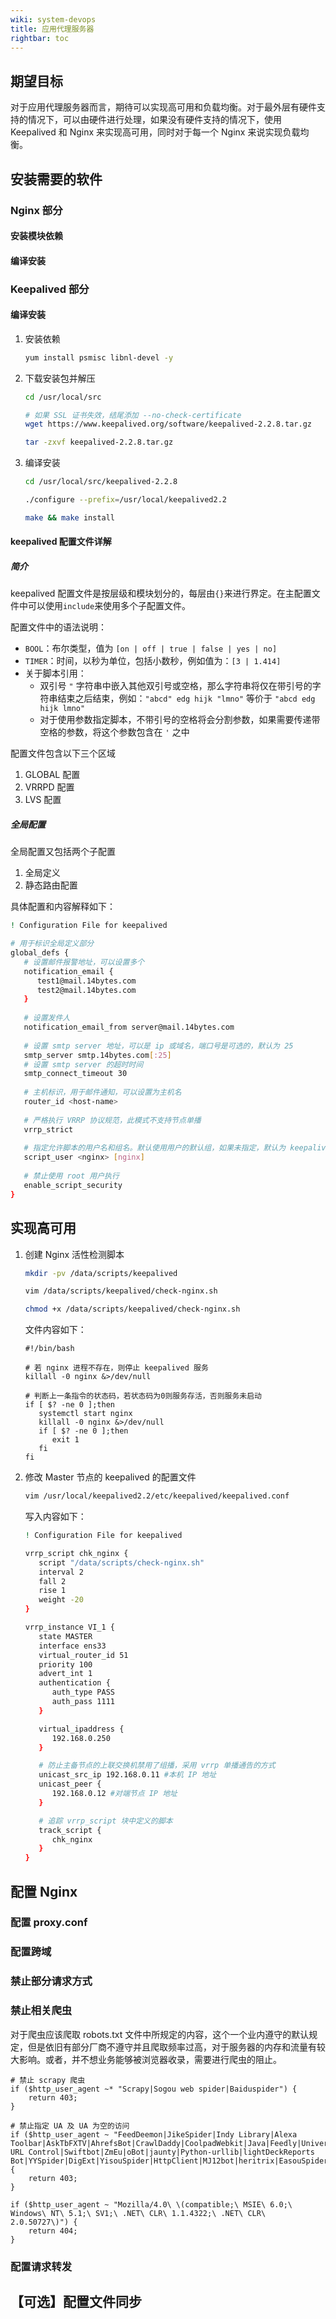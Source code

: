 ```yaml
---
wiki: system-devops
title: 应用代理服务器
rightbar: toc
---
```


## 期望目标

对于应用代理服务器而言，期待可以实现高可用和负载均衡。对于最外层有硬件支持的情况下，可以由硬件进行处理，如果没有硬件支持的情况下，使用 Keepalived 和 Nginx 来实现高可用，同时对于每一个 Nginx 来说实现负载均衡。

## 安装需要的软件

### Nginx 部分

#### 安装模块依赖

#### 编译安装

### Keepalived 部分

#### 编译安装

1. 安装依赖
    ```bash
    yum install psmisc libnl-devel -y
    ```
2. 下载安装包并解压
    ```bash
    cd /usr/local/src

    # 如果 SSL 证书失效，结尾添加 --no-check-certificate
    wget https://www.keepalived.org/software/keepalived-2.2.8.tar.gz

    tar -zxvf keepalived-2.2.8.tar.gz
    ```
3. 编译安装
    ```bash
    cd /usr/local/src/keepalived-2.2.8
    
    ./configure --prefix=/usr/local/keepalived2.2
    
    make && make install
    ```

#### keepalived 配置文件详解

##### 简介

keepalived 配置文件是按层级和模块划分的，每层由`{}`来进行界定。在主配置文件中可以使用`include`来使用多个子配置文件。

配置文件中的语法说明：

- `BOOL`：布尔类型，值为 `[on | off | true | false | yes | no]`
- `TIMER`：时间，以秒为单位，包括小数秒，例如值为：`[3 | 1.414]`
- 关于脚本引用：
  - 双引号 `"` 字符串中嵌入其他双引号或空格，那么字符串将仅在带引号的字符串结束之后结束，例如：`"abcd" edg hijk "lmno"` 等价于 `"abcd edg hijk lmno"`
  - 对于使用参数指定脚本，不带引号的空格将会分割参数，如果需要传递带空格的参数，将这个参数包含在 `'` 之中

配置文件包含以下三个区域

1. GLOBAL 配置
2. VRRPD 配置
3. LVS 配置

##### 全局配置

全局配置又包括两个子配置

1. 全局定义
2. 静态路由配置

具体配置和内容解释如下：

```bash keepalived.conf
! Configuration File for keepalived

# 用于标识全局定义部分
global_defs {
   # 设置邮件报警地址，可以设置多个
   notification_email {
      test1@mail.14bytes.com
      test2@mail.14bytes.com
   }
   
   # 设置发件人
   notification_email_from server@mail.14bytes.com
   
   # 设置 smtp server 地址，可以是 ip 或域名，端口号是可选的，默认为 25
   smtp_server smtp.14bytes.com[:25]
   # 设置 smtp server 的超时时间
   smtp_connect_timeout 30
   
   # 主机标识，用于邮件通知，可以设置为主机名
   router_id <host-name>
   
   # 严格执行 VRRP 协议规范，此模式不支持节点单播
   vrrp_strict
   
   # 指定允许脚本的用户名和组名。默认使用用户的默认组，如果未指定，默认为 keepalived_script 用户，如果没有这个用户，则为 root 用户
   script_user <nginx> [nginx]
   
   # 禁止使用 root 用户执行
   enable_script_security
}
```

## 实现高可用

1. 创建 Nginx 活性检测脚本
   ```bash
   mkdir -pv /data/scripts/keepalived
   
   vim /data/scripts/keepalived/check-nginx.sh
   
   chmod +x /data/scripts/keepalived/check-nginx.sh
   ```
   
   文件内容如下：

   ```shell
   #!/bin/bash

   # 若 nginx 进程不存在，则停止 keepalived 服务
   killall -0 nginx &>/dev/null

   # 判断上一条指令的状态码，若状态码为0则服务存活，否则服务未启动
   if [ $? -ne 0 ];then
      systemctl start nginx
      killall -0 nginx &>/dev/null
      if [ $? -ne 0 ];then
         exit 1
      fi
   fi
   ```

2. 修改 Master 节点的 keepalived 的配置文件

   ```bash
   vim /usr/local/keepalived2.2/etc/keepalived/keepalived.conf
   ```
   
   写入内容如下：

   ```bash keepalived.conf
   ! Configuration File for keepalived

   vrrp_script chk_nginx {
      script "/data/scripts/check-nginx.sh"
      interval 2
      fall 2
      rise 1
      weight -20
   }

   vrrp_instance VI_1 {
      state MASTER
      interface ens33
      virtual_router_id 51
      priority 100
      advert_int 1
      authentication {
         auth_type PASS
         auth_pass 1111
      }

      virtual_ipaddress {
         192.168.0.250
      }
   
      # 防止主备节点的上联交换机禁用了组播，采用 vrrp 单播通告的方式
      unicast_src_ip 192.168.0.11 #本机 IP 地址
      unicast_peer {
         192.168.0.12 #对端节点 IP 地址
      }

      # 追踪 vrrp_script 块中定义的脚本
      track_script {
         chk_nginx
      }
   }
   ```

## 配置 Nginx

### 配置 proxy.conf

### 配置跨域

### 禁止部分请求方式

### 禁止相关爬虫

对于爬虫应该爬取 robots.txt 文件中所规定的内容，这个一个业内遵守的默认规定，但是依旧有部分厂商不遵守并且爬取频率过高，对于服务器的内存和流量有较大影响。或者，并不想业务能够被浏览器收录，需要进行爬虫的阻止。

```nginx agent_deny.conf
# 禁止 scrapy 爬虫
if ($http_user_agent ~* "Scrapy|Sogou web spider|Baiduspider") {
    return 403;
}

# 禁止指定 UA 及 UA 为空的访问
if ($http_user_agent ~ "FeedDeemon|JikeSpider|Indy Library|Alexa Toolbar|AskTbFXTV|AhrefsBot|CrawlDaddy|CoolpadWebkit|Java|Feedly|UniversalFeedParser|ApacheBench|Microsoft URL Control|Swiftbot|ZmEu|oBot|jaunty|Python-urllib|lightDeckReports Bot|YYSpider|DigExt|YisouSpider|HttpClient|MJ12bot|heritrix|EasouSpider|LinkpadBot|Ezooms|^$") {
    return 403;
}

if ($http_user_agent ~ "Mozilla/4.0\ \(compatible;\ MSIE\ 6.0;\ Windows\ NT\ 5.1;\ SV1;\ .NET\ CLR\ 1.1.4322;\ .NET\ CLR\ 2.0.50727\)") {
    return 404;
}
```

### 配置请求转发

## 【可选】配置文件同步
